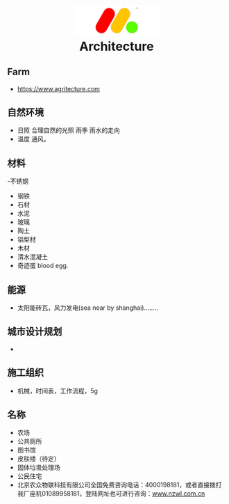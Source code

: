  <h1  align="center"> 
  <br>
  <a href="https://github.com/shuzijianzao/Spiral3D/blob/master/Picture/SHUZIJIANZAO"><img src="https://github.com/shuzijianzao/Spiral3D/blob/master/Picture/SHUZIJIANZAO.png" alt="SHUZIJIANZAO" width="200"></a>
  <br>
   Architecture
  <br>
</h1>

## Farm
- https://www.agritecture.com

## 自然环境
- 日照  合理自然的光照   雨季 雨水的走向
- 温度  通风。

## 材料
-不锈钢
- 钢铁
- 石材
- 水泥
- 玻璃
- 陶土
- 铝型材
- 木材
- 清水混凝土
- 奇迹蛋 blood egg.

## 能源
- 太阳能砖瓦，风力发电(sea near by shanghai)........

## 城市设计规划
- 

## 施工组织
- 机械，时间表，工作流程，5g

## 名称
- 农场 
- 公共厕所
- 图书馆
- 皮肤楼（待定）
- 固体垃圾处理场
- 公民住宅 
- 北京农众物联科技有限公司全国免费咨询电话：4000198181，或者直接拨打我厂座机01089958181，登陆网址也可进行咨询：www.nzwl.com.cn